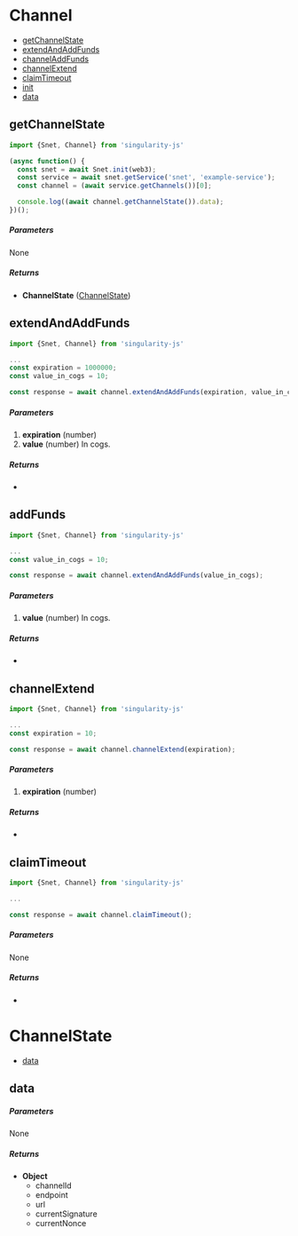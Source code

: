 # Channel

*   [getChannelState](#getChannelState)
*   [extendAndAddFunds](#extendAndAddFunds)
*   [channelAddFunds](#channelAddFunds)
*   [channelExtend](#channelExtend)
*   [claimTimeout](#claimTimeout)
*   [init](#init)
*   [data](#data)


## getChannelState
``` javascript
import {Snet, Channel} from 'singularity-js'

(async function() {
  const snet = await Snet.init(web3);
  const service = await snet.getService('snet', 'example-service');
  const channel = (await service.getChannels())[0];

  console.log((await channel.getChannelState()).data);
})();
```
##### Parameters
None
##### Returns
- __ChannelState__ ([ChannelState](#channel-state))


## extendAndAddFunds
``` javascript
import {Snet, Channel} from 'singularity-js'

...
const expiration = 1000000;
const value_in_cogs = 10;

const response = await channel.extendAndAddFunds(expiration, value_in_cogs);

```
##### Parameters
1. __expiration__ (number)
2. __value__ (number) In cogs.
##### Returns
- 


## addFunds
``` javascript
import {Snet, Channel} from 'singularity-js'

...
const value_in_cogs = 10;

const response = await channel.extendAndAddFunds(value_in_cogs);

```
##### Parameters
1. __value__ (number) In cogs.
##### Returns
- 

## channelExtend
``` javascript
import {Snet, Channel} from 'singularity-js'

...
const expiration = 10;

const response = await channel.channelExtend(expiration);

```
##### Parameters
1. __expiration__ (number)
##### Returns
-


## claimTimeout
``` javascript
import {Snet, Channel} from 'singularity-js'

...

const response = await channel.claimTimeout();

```
##### Parameters
None
##### Returns
-


# ChannelState

*   [data](#data)

## data
##### Parameters
None
##### Returns
- __Object__ 
    * channelId
    * endpoint
    * url
    * currentSignature
    * currentNonce 